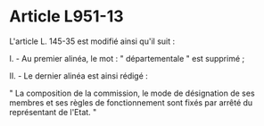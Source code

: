 # Article L951-13

L'article L. 145-35 est modifié ainsi qu'il suit :

I. - Au premier alinéa, le mot : " départementale " est supprimé ;

II. - Le dernier alinéa est ainsi rédigé :

" La composition de la commission, le mode de désignation de ses membres et ses règles de fonctionnement sont fixés par arrêté du représentant de l'Etat. "
